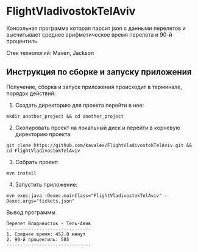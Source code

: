 # FlightVladivostokTelAviv
Консольная программа которая парсит json c данными перелетов и высчитывает среднее арифметическое время перелета и 90-й процентиль

Стек технологий: Maven, Jackson

## Инструкция по сборке и запуску приложения

Получение, сборка и запуск приложения происходит в терминале, порядок действий:

1. Создать директорию для проекта перейти в нее:
```console
mkdir another_project && cd another_project
```
2. Скопировать проект на локальный диск и перейти в корневую директорию проекта:
```console
git clone https://github.com/kavalex/FlightVladivostokTelAviv.git && cd FlightVladivostokTelAviv
```
3. Собрать проект:
```console
mvn install
```
4. Запустить приложение:
```console
mvn exec:java -Dexec.mainClass="FlightVladivostokTelAviv" -Dexec.args="tickets.json"
```

Вывод программы
```console
Перелет Владивосток - Тель-Авив
-------------------------------
1. Среднее время: 452.0 минут
2. 90-й процентиль: 585
-------------------------------
```
